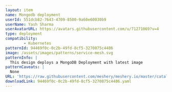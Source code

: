 ```yaml
---
layout: item
name: Mongodb deployment
userId: 551dcb82-7643-4709-8500-9a60e60030b9
userName: Yash Sharma
userAvatarURL: https://avatars.githubusercontent.com/u/71271069?v=4
type: deployment
compatibility: 
        - Kubernetes
patternId: 94469f0c-0c2b-49fd-8cf5-3270875c4486
image: /assets/images/patterns/service-mesh.svg
patternInfo: |
  This design deploys a MongoDB Deployment with latest image
patternCaveats: |
  None
URL: 'https://raw.githubusercontent.com/meshery/meshery.io/master/catalog/94469f0c-0c2b-49fd-8cf5-3270875c4486.yaml'
downloadLink: 94469f0c-0c2b-49fd-8cf5-3270875c4486.yaml
---
```

